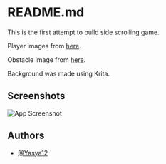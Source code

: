 
# README.md

This is the first attempt to build side scrolling game.

Player images from [here](https://www.pngwing.com/en/free-png-ptkmz/download).

Obstacle image from [here](https://www.pngwing.com/en/free-png-yjpos/download).

Background was made using Krita.
## Screenshots

![App Screenshot](https://via.placeholder.com/468x300?text=App+Screenshot+Here)



## Authors

- [@Yasya12](https://github.com/Yasya12)

